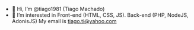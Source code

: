 - 👋 Hi, I’m @tiago1981 (Tiago Machado)
- 👀 I’m interested in 
         Front-end (HTML, CSS, JS).
         Back-end (PHP, NodeJS, AdonisJS)
My email is tiago.ti@yahoo.com



<!---
tiago1981/tiago1981 is a ✨ special ✨ repository because its `README.md` (this file) appears on your GitHub profile.
You can click the Preview link to take a look at your changes.
--->
